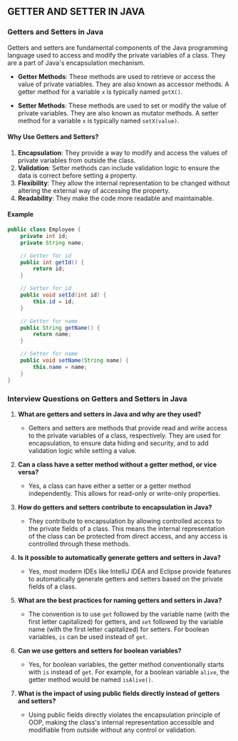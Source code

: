## GETTER AND SETTER IN JAVA
### Getters and Setters in Java

Getters and setters are fundamental components of the Java programming language used to access and modify the private 
variables of a class. They are a part of Java's encapsulation mechanism.

- **Getter Methods**: These methods are used to retrieve or access the value of private variables. They are also known 
as accessor methods. A getter method for a variable `x` is typically named `getX()`.

- **Setter Methods**: These methods are used to set or modify the value of private variables. They are also known as 
 mutator methods. A setter method for a variable `x` is typically named `setX(value)`.

#### Why Use Getters and Setters?

1. **Encapsulation**: They provide a way to modify and access the values of private variables from outside the class.
2. **Validation**: Setter methods can include validation logic to ensure the data is correct before setting a property.
3. **Flexibility**: They allow the internal representation to be changed without altering the external way of accessing the property.
4. **Readability**: They make the code more readable and maintainable.

#### Example

```java
public class Employee {
    private int id;
    private String name;

    // Getter for id
    public int getId() {
        return id;
    }

    // Setter for id
    public void setId(int id) {
        this.id = id;
    }

    // Getter for name
    public String getName() {
        return name;
    }

    // Setter for name
    public void setName(String name) {
        this.name = name;
    }
}
```

### Interview Questions on Getters and Setters in Java

1. **What are getters and setters in Java and why are they used?**
    - Getters and setters are methods that provide read and write access to the private variables of a class, 
   respectively. They are used for encapsulation, to ensure data hiding and security, and to add validation logic while setting a value.

2. **Can a class have a setter method without a getter method, or vice versa?**
    - Yes, a class can have either a setter or a getter method independently. This allows for read-only or write-only properties.

3. **How do getters and setters contribute to encapsulation in Java?**
    - They contribute to encapsulation by allowing controlled access to the private fields of a class. This means the 
      internal representation of the class can be protected from direct access, and any access is controlled through 
      these methods.

4. **Is it possible to automatically generate getters and setters in Java?**
    - Yes, most modern IDEs like IntelliJ IDEA and Eclipse provide features to automatically generate getters and setters
   based on the private fields of a class.

5. **What are the best practices for naming getters and setters in Java?**
    - The convention is to use `get` followed by the variable name (with the first letter capitalized) for getters, and 
   `set` followed by the variable name (with the first letter capitalized) for setters. For boolean variables, `is` can
   be used instead of `get`.

6. **Can we use getters and setters for boolean variables?**
    - Yes, for boolean variables, the getter method conventionally starts with `is` instead of `get`. For example, for a boolean variable `alive`, the getter method would be named `isAlive()`.

7. **What is the impact of using public fields directly instead of getters and setters?**
    - Using public fields directly violates the encapsulation principle of OOP, making the class's internal representation
   accessible and modifiable from outside without any control or validation.
